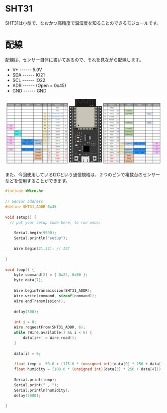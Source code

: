 # SHT31

SHT31は小型で、なおかつ高精度で温湿度を知ることのできるモジュールです。

# 配線

配線は、センサー自体に書いてあるので、それを見ながら配線します。

-   V+        ------        5.0V        
-  SDA        ------        IO21          
-  SCL        ------        IO22        
-  ADR        ------       (Open = 0x45)
-  GND        ------        GND

![](../../pic/ESP32_pin.png)

また、今回使用しているI2Cという通信規格は、２つのピンで複数台のセンサーなどを使用することができます。


```sht.ino
#include <Wire.h>

// Sensor address
#define SHT31_ADDR 0x45

void setup() {
  // put your setup code here, to run once:

    Serial.begin(9600);
    Serial.println("setup");

    Wire.begin(21,22); // I2C

}

void loop() {
    byte command[2] = { 0x24, 0x00 };
    byte data[7];

    Wire.beginTransmission(SHT31_ADDR);
    Wire.write(command, sizeof(command));
    Wire.endTransmission();

    delay(300);

    int i = 0;
    Wire.requestFrom(SHT31_ADDR, 6);
    while (Wire.available() && i < 6) {
        data[i++] = Wire.read();
    }

    data[i] = 0;

    float temp = -50.0 + (175.0 * (unsigned int)(data[0] * 256 + data[1]) / 65535.0);
    float humidity = (100.0 * (unsigned int)(data[3] * 256 + data[4])) / 65535.0;

    Serial.print(temp);
    Serial.print(" , ");
    Serial.println(humidity);
    delay(5000);

}
```